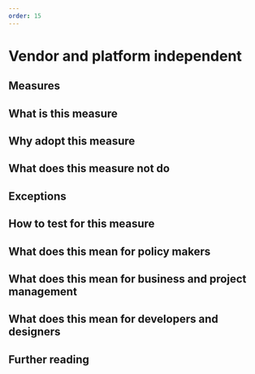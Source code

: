 ```yaml
---
order: 15
---
```

# Vendor and platform independent

## Measures

## What is this measure

## Why adopt this measure

## What does this measure not do

## Exceptions

## How to test for this measure

## What does this mean for policy makers

## What does this mean for business and project management

## What does this mean for developers and designers

## Further reading
